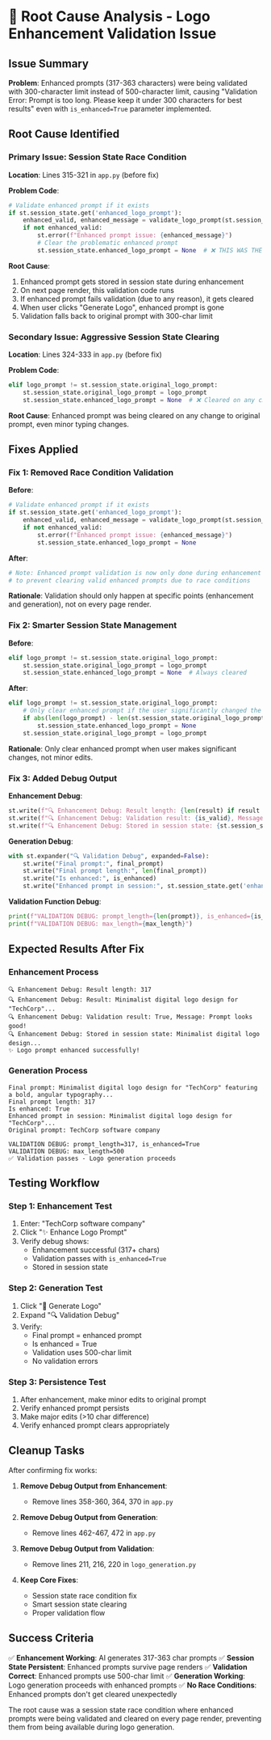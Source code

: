 # 🔧 Root Cause Analysis - Logo Enhancement Validation Issue

## Issue Summary

**Problem**: Enhanced prompts (317-363 characters) were being validated with 300-character limit instead of 500-character limit, causing "Validation Error: Prompt is too long. Please keep it under 300 characters for best results" even with `is_enhanced=True` parameter implemented.

## Root Cause Identified

### **Primary Issue: Session State Race Condition**

**Location**: Lines 315-321 in `app.py` (before fix)

**Problem Code**:
```python
# Validate enhanced prompt if it exists
if st.session_state.get('enhanced_logo_prompt'):
    enhanced_valid, enhanced_message = validate_logo_prompt(st.session_state.enhanced_logo_prompt, is_enhanced=True)
    if not enhanced_valid:
        st.error(f"Enhanced prompt issue: {enhanced_message}")
        # Clear the problematic enhanced prompt
        st.session_state.enhanced_logo_prompt = None  # ❌ THIS WAS THE PROBLEM
```

**Root Cause**: 
1. Enhanced prompt gets stored in session state during enhancement
2. On next page render, this validation code runs
3. If enhanced prompt fails validation (due to any reason), it gets cleared
4. When user clicks "Generate Logo", enhanced prompt is gone
5. Validation falls back to original prompt with 300-char limit

### **Secondary Issue: Aggressive Session State Clearing**

**Location**: Lines 324-333 in `app.py` (before fix)

**Problem Code**:
```python
elif logo_prompt != st.session_state.original_logo_prompt:
    st.session_state.original_logo_prompt = logo_prompt
    st.session_state.enhanced_logo_prompt = None  # ❌ Cleared on any change
```

**Root Cause**: Enhanced prompt was being cleared on any change to original prompt, even minor typing changes.

## Fixes Applied

### **Fix 1: Removed Race Condition Validation**

**Before**:
```python
# Validate enhanced prompt if it exists
if st.session_state.get('enhanced_logo_prompt'):
    enhanced_valid, enhanced_message = validate_logo_prompt(st.session_state.enhanced_logo_prompt, is_enhanced=True)
    if not enhanced_valid:
        st.error(f"Enhanced prompt issue: {enhanced_message}")
        st.session_state.enhanced_logo_prompt = None
```

**After**:
```python
# Note: Enhanced prompt validation is now only done during enhancement and generation
# to prevent clearing valid enhanced prompts due to race conditions
```

**Rationale**: Validation should only happen at specific points (enhancement and generation), not on every page render.

### **Fix 2: Smarter Session State Management**

**Before**:
```python
elif logo_prompt != st.session_state.original_logo_prompt:
    st.session_state.original_logo_prompt = logo_prompt
    st.session_state.enhanced_logo_prompt = None  # Always cleared
```

**After**:
```python
elif logo_prompt != st.session_state.original_logo_prompt:
    # Only clear enhanced prompt if the user significantly changed the original prompt
    if abs(len(logo_prompt) - len(st.session_state.original_logo_prompt)) > 10:
        st.session_state.enhanced_logo_prompt = None
    st.session_state.original_logo_prompt = logo_prompt
```

**Rationale**: Only clear enhanced prompt when user makes significant changes, not minor edits.

### **Fix 3: Added Debug Output**

**Enhancement Debug**:
```python
st.write(f"🔍 Enhancement Debug: Result length: {len(result) if result else 0}")
st.write(f"🔍 Enhancement Debug: Validation result: {is_valid}, Message: {validation_message}")
st.write(f"🔍 Enhancement Debug: Stored in session state: {st.session_state.enhanced_logo_prompt[:50]}...")
```

**Generation Debug**:
```python
with st.expander("🔍 Validation Debug", expanded=False):
    st.write("Final prompt:", final_prompt)
    st.write("Final prompt length:", len(final_prompt))
    st.write("Is enhanced:", is_enhanced)
    st.write("Enhanced prompt in session:", st.session_state.get('enhanced_logo_prompt'))
```

**Validation Function Debug**:
```python
print(f"VALIDATION DEBUG: prompt_length={len(prompt)}, is_enhanced={is_enhanced}")
print(f"VALIDATION DEBUG: max_length={max_length}")
```

## Expected Results After Fix

### **Enhancement Process**
```
🔍 Enhancement Debug: Result length: 317
🔍 Enhancement Debug: Result: Minimalist digital logo design for "TechCorp"...
🔍 Enhancement Debug: Validation result: True, Message: Prompt looks good!
🔍 Enhancement Debug: Stored in session state: Minimalist digital logo design...
✨ Logo prompt enhanced successfully!
```

### **Generation Process**
```
Final prompt: Minimalist digital logo design for "TechCorp" featuring a bold, angular typography...
Final prompt length: 317
Is enhanced: True
Enhanced prompt in session: Minimalist digital logo design for "TechCorp"...
Original prompt: TechCorp software company

VALIDATION DEBUG: prompt_length=317, is_enhanced=True
VALIDATION DEBUG: max_length=500
✅ Validation passes - Logo generation proceeds
```

## Testing Workflow

### **Step 1: Enhancement Test**
1. Enter: "TechCorp software company"
2. Click "✨ Enhance Logo Prompt"
3. Verify debug shows:
   - Enhancement successful (317+ chars)
   - Validation passes with `is_enhanced=True`
   - Stored in session state

### **Step 2: Generation Test**
1. Click "🎨 Generate Logo"
2. Expand "🔍 Validation Debug"
3. Verify:
   - Final prompt = enhanced prompt
   - Is enhanced = True
   - Validation uses 500-char limit
   - No validation errors

### **Step 3: Persistence Test**
1. After enhancement, make minor edits to original prompt
2. Verify enhanced prompt persists
3. Make major edits (>10 char difference)
4. Verify enhanced prompt clears appropriately

## Cleanup Tasks

After confirming fix works:

1. **Remove Debug Output from Enhancement**:
   - Remove lines 358-360, 364, 370 in `app.py`

2. **Remove Debug Output from Generation**:
   - Remove lines 462-467, 472 in `app.py`

3. **Remove Debug Output from Validation**:
   - Remove lines 211, 216, 220 in `logo_generation.py`

4. **Keep Core Fixes**:
   - Session state race condition fix
   - Smart session state clearing
   - Proper validation flow

## Success Criteria

✅ **Enhancement Working**: AI generates 317-363 char prompts
✅ **Session State Persistent**: Enhanced prompts survive page renders
✅ **Validation Correct**: Enhanced prompts use 500-char limit
✅ **Generation Working**: Logo generation proceeds with enhanced prompts
✅ **No Race Conditions**: Enhanced prompts don't get cleared unexpectedly

The root cause was a session state race condition where enhanced prompts were being validated and cleared on every page render, preventing them from being available during logo generation.
